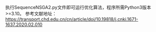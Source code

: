 执行SequenceNSGA2.py文件即可运行优化算法，程序所需Python3版本>=3.10。
参考文献地址：https://transport.chd.edu.cn/cn/article/doi/10.19818/j.cnki.1671-1637.2020.02.010
